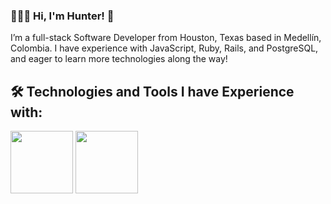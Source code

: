 ### 👨🏻‍💻 Hi, I'm Hunter! 👋

I’m a full-stack Software Developer from Houston, Texas based in Medellín, Colombia. I have experience with JavaScript, Ruby, Rails, and PostgreSQL, and eager to learn more technologies along the way! 

## 🛠️ Technologies and Tools I have Experience with:
<div>
  <img src="https://cdn.jsdelivr.net/gh/devicons/devicon/icons/javascript/javascript-original.svg" height="100" width="100" />
  <img src="https://cdn.jsdelivr.net/gh/devicons/devicon/icons/javascript/javascript-original.svg" height="100" width="100" />
</div?
## 🌱 Technologies and Tools I want to learn:
